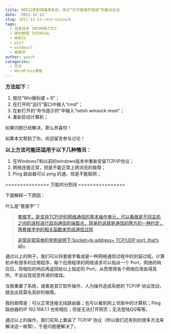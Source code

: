 ```yaml
---
title: NOD32更新病毒库失败，提示“打开套接字错误”的解决办法
date: '2011-12-13'
slug: 2011-12-13-rest-winsock
tags:
  - 信息技术 INFORMATICS
  - 原创教程 TUTORIAL
  - NOD32
  - win7
  - windows7
  - 套接字
author: gaoch
categories:
  - 旧文
  - WordPress博客
---
```



**<span style="font-size: medium;">方法如下：</span>**

1.  按住“Win徽标键 + R”；
2.  在打开的“运行”窗口中输入“cmd”；
3.  在新打开的“命令提示符”中输入“netsh winsock reset”；
4.  重新启动计算机；

如果问题已经解决，那么恭喜你！

如果本文帮到了你，欢迎留言参与讨论！

<span
style="font-size: medium;">**以上方法可能还适用于以下几种情况：**</span>

1.  在Windows7和以前的windows版本中重新安装TCP/IP协议；
2.  网络连接正常，但是不能正常上网浏览的故障；
3.  Ping 路由器可以 ping 的通，但是不能联网；

=============== 万能的分割线 ================

下面解释一下原因：

什么是“套接字”？

> [套接字，是支持TCP/IP的网络通信的基本操作单元，可以看做是不同主机之间的进程进行双向通信的端面点，简单的说就是通信的两方的一种约定，用套接字中的相关函数来完成通信过程](http://baike.baidu.com/view/538713.htm#2)
>
> [非常非常简单的举例说明下:Socket=Ip address+ TCP/UDP port. that’s
> all\~](http://baike.baidu.com/view/538713.htm#2)

通过以上的例子，我们可以将套接字看成是一种网络通信过程中的封装过程。计算机中有很多的应用程序，每个应用程序的网络请求可以指派一个
Port，网络的响应后，将相应的响应再返回给以上指定的
Port，从而使得各个网络应用各得其所，不会出现信息传递的错误。

当我重置了系统，或者是其它软件操作，人为操作造成系统的 TCP/IP
协议改动，就会出现莫名其妙的故障。

我的故障是：可以正常连接无线路由器；也可以看到网上邻居中的计算机；Ping
路由器的IP 192.168.1.1 也有相应；但是无法打开网页；无法登陆QQ等等。

通过以上的操作，我们实际上重装了 TCP/IP
协议（所以我们还有别的很多方法来解决这一故障），于是问题便解决了。

